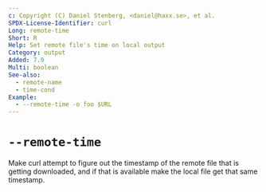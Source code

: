 ```yaml
---
c: Copyright (C) Daniel Stenberg, <daniel@haxx.se>, et al.
SPDX-License-Identifier: curl
Long: remote-time
Short: R
Help: Set remote file's time on local output
Category: output
Added: 7.9
Multi: boolean
See-also:
  - remote-name
  - time-cond
Example:
  - --remote-time -o foo $URL
---
```


# `--remote-time`

Make curl attempt to figure out the timestamp of the remote file that is
getting downloaded, and if that is available make the local file get that same
timestamp.
